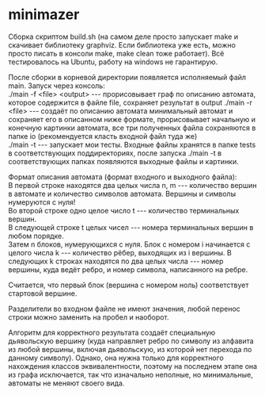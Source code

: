 # minimazer
Сборка скриптом build.sh (на самом деле просто запускает make и скачивает библиотеку graphviz. Если библиотека уже есть, можно просто писать в консоли make, make clean тоже работает). Всё тестировалось на Ubuntu, работу на windows не гарантирую.

После сборки в корневой директории появляется исполняемый файл main. Запуск через консоль:  
./main -f \<file\> \<output\> --- прорисовывает граф по описанию автомата, которое содержится в файле file, сохраняет результат в output
./main -r \<file\> --- создаёт по описанию автомата минимальный автомат и сохраняет его в описанном ниже формате, прорисовывает   начальную и конечную картинки автомата, все три полученных файла сохраняются в папке io (рекомендуется класть входной файл туда же)  
./main -t --- запускает мои тесты. Входные файлы хранятся в папке tests в соответствующих поддиректориях, после запуска ./main -t в соответствующих папках появляются выходные файлы и картинки.  
  
 Формат описания автомата (формат входного и выходного файла):  
 В первой строке находятся два целых числа n, m --- количество вершин в автомате и количество символов автомата. Вершины и символы нумеруются с нуля!  
 Во второй строке одно целое число t --- количество терминальных вершин.  
 В следующей строке t целых чисел --- номера терминальных вершин в любом порядке.  
 Затем n блоков, нумерующихся с нуля. Блок с номером i начинается с целого числа k --- количество рёбер, выходящих из i   вершины. В следующих k строках находятся по два целых числа --- номер вершины, куда ведёт ребро, и номер символа, написанного на ребре.  
   
 Считается, что первый блок (вершина с номером ноль) соответствует стартовой вершине.  
   
 Разделители во входном файле не имеют значения, любой перенос строки можно заменить на пробел и наоборот.  
  
 Алгоритм для корректного результата создаёт специальную дьявольскую вершину (куда направляет ребро по символу из алфавита из любой вершины, включая дьявольскую, из которой нет перехода по данному символу). Однако, она нужна только для корректного нахождения классов эквивалентности, поэтому на последнем этапе она из графа исключается, так что изначально неполные, но минимальные, автоматы не меняют своего вида.   
